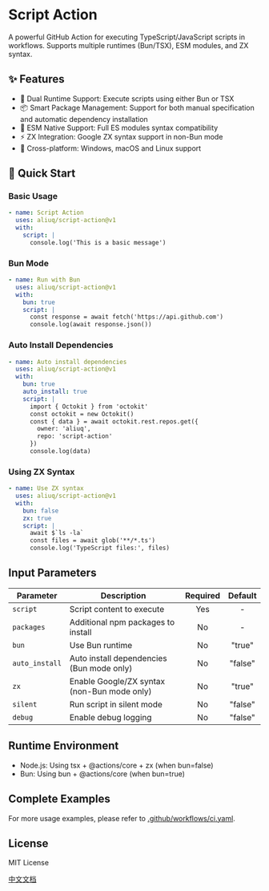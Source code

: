 # Script Action

A powerful GitHub Action for executing TypeScript/JavaScript scripts in workflows. Supports multiple runtimes (Bun/TSX), ESM modules, and ZX syntax.

## ✨ Features

- 🚀 Dual Runtime Support: Execute scripts using either Bun or TSX
- 📦 Smart Package Management: Support for both manual specification and automatic dependency installation
- 🔧 ESM Native Support: Full ES modules syntax compatibility
- ⚡ ZX Integration: Google ZX syntax support in non-Bun mode
- 🌈 Cross-platform: Windows, macOS and Linux support

## 🚀 Quick Start

### Basic Usage

```yaml
- name: Script Action
  uses: aliuq/script-action@v1
  with:
    script: |
      console.log('This is a basic message')
```

### Bun Mode

```yaml
- name: Run with Bun
  uses: aliuq/script-action@v1
  with:
    bun: true
    script: |
      const response = await fetch('https://api.github.com')
      console.log(await response.json())
```

### Auto Install Dependencies

```yaml
- name: Auto install dependencies
  uses: aliuq/script-action@v1
  with:
    bun: true
    auto_install: true
    script: |
      import { Octokit } from 'octokit'
      const octokit = new Octokit()
      const { data } = await octokit.rest.repos.get({
        owner: 'aliuq',
        repo: 'script-action'
      })
      console.log(data)
```

### Using ZX Syntax

```yaml
- name: Use ZX syntax
  uses: aliuq/script-action@v1
  with:
    bun: false
    zx: true
    script: |
      await $`ls -la`
      const files = await glob('**/*.ts')
      console.log('TypeScript files:', files)
```

## Input Parameters

| Parameter | Description | Required | Default |
|-----------|-------------|:--------:|:-------:|
| `script` | Script content to execute | Yes | - |
| `packages` | Additional npm packages to install | No | - |
| `bun` | Use Bun runtime | No | "true" |
| `auto_install` | Auto install dependencies (Bun mode only) | No | "false" |
| `zx` | Enable Google/ZX syntax (non-Bun mode only) | No | "true" |
| `silent` | Run script in silent mode | No | "false" |
| `debug` | Enable debug logging | No | "false" |

## Runtime Environment

- Node.js: Using tsx + @actions/core + zx (when bun=false)
- Bun: Using bun + @actions/core (when bun=true)

## Complete Examples

For more usage examples, please refer to [.github/workflows/ci.yaml](.github/workflows/ci.yaml).

## License

MIT License

[中文文档](README.zh.md)
